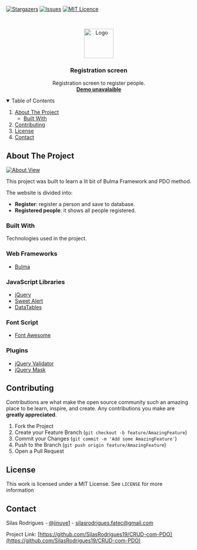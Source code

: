 [![Stargazers][stars-shield]][stars-url]
[![Issues][issues-shield]][issues-url]
[![MIT Licence][license-shield]][license-url]


<!-- PROJECT LOGO -->
<br />
<p align="center">
  <a href="http://silasdev.epizy.com">
    <img src="https://image.flaticon.com/icons/png/512/121/121202.png" alt="Logo" width="80" height="80">
  </a>

  <h3 align="center">Registration screen</h3>

  <p align="center">
    Registration screen to register people.
    <br />
    <a href="#"><strong>Demo unavalaible</strong></a>
    <br />
  </p>
</p>



<!-- TABLE OF CONTENTS -->
<details open="open">
  <summary>Table of Contents</summary>
  <ol>
    <li>
      <a href="#about-the-project">About The Project</a>
      <ul>
        <li><a href="#built-with">Built With</a></li>
      </ul>
    </li>
    <li><a href="#contributing">Contributing</a></li>
    <li><a href="#license">License</a></li>
    <li><a href="#contact">Contact</a></li>
  </ol>
</details>



<!-- ABOUT THE PROJECT -->
## About The Project

[![About View][About View]](https://github.com/SilasRodrigues19/CRUD-com-PDO)



This project was built to learn a lit bit of Bulma Framework and PDO method.

The website is divided into:
* **Register**: register a person and save to database.
* **Registered people**: it shows all people registered.

### Built With

Technologies used in the project.

### Web Frameworks
* [Bulma](https://bulma.io)

### JavaScript Libraries
* [jQuery](https://jquery.com)
* [Sweet Alert](https://sweetalert2.github.io)
* [DataTables](https://datatables.net)

### Font Script
* [Font Awesome](https://fontawesome.com)

### Plugins
* [jQuery Validator](https://jqueryvalidation.org)
* [jQuery Mask](https://igorescobar.github.io/jQuery-Mask-Plugin/docs.html)


<!-- CONTRIBUTING -->
## Contributing

Contributions are what make the open source community such an amazing place to be learn, inspire, and create. Any contributions you make are **greatly appreciated**.

1. Fork the Project
2. Create your Feature Branch (`git checkout -b feature/AmazingFeature`)
3. Commit your Changes (`git commit -m 'Add some AmazingFeature'`)
4. Push to the Branch (`git push origin feature/AmazingFeature`)
5. Open a Pull Request


<!-- LICENSE -->
## License

This work is licensed under a MIT License. See `LICENSE` for more information


<!-- CONTACT -->
## Contact

Silas Rodrigues - [@jinuye1](https://twitter.com/jinuye1) - silasrodrigues.fatec@gmail.com

Project Link: [https://github.com/SilasRodrigues19/CRUD-com-PDO](https://github.com/SilasRodrigues19/CRUD-com-PDO)

   
   <!-- MARKDOWN LINKS & IMAGES -->
<!-- https://www.markdownguide.org/basic-syntax/#reference-style-links -->
[contributors-shield]: https://img.shields.io/github/contributors/SilasRodrigues19/CRUD-com-PDO.svg?style=for-the-badge
[contributors-url]: https://github.com/SilasRodrigues19/CRUD-com-PDO/graphs/contributors
[forks-shield]: https://img.shields.io/github/forks/SilasRodrigues19/CRUD-com-PDO.svg?style=for-the-badge
[forks-url]: https://github.com/SilasRodrigues19/CRUD-com-PDO/network/members
[stars-shield]: https://img.shields.io/github/stars/SilasRodrigues19/CRUD-com-PDO.svg?style=for-the-badge
[stars-url]: https://github.com/SilasRodrigues19/CRUD-com-PDO/stargazers
[issues-shield]: https://img.shields.io/github/issues/SilasRodrigues19/CRUD-com-PDO.svg?style=for-the-badge
[issues-url]: https://github.com/SilasRodrigues19/CRUD-com-PDO/issues
[license-shield]: https://img.shields.io/github/license/SilasRodrigues19/CRUD-com-PDO.svg?style=for-the-badge
[license-url]: https://github.com/SilasRodrigues19/CRUD-com-PDO/blob/main/LICENSE
[About View]: https://github.com/SilasRodrigues19/CRUD-com-PDO/blob/main/img/preview.gif

